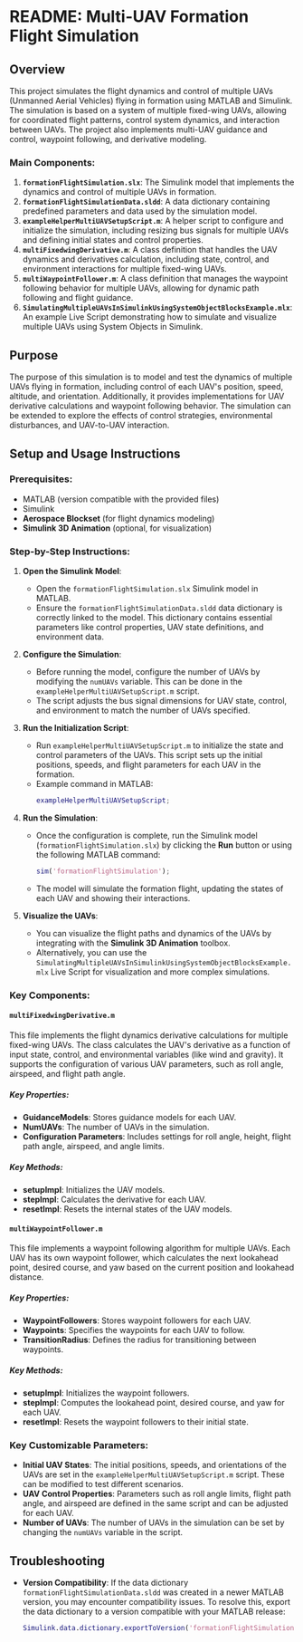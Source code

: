 # README: Multi-UAV Formation Flight Simulation

## Overview

This project simulates the flight dynamics and control of multiple UAVs (Unmanned Aerial Vehicles) flying in formation using MATLAB and Simulink. The simulation is based on a system of multiple fixed-wing UAVs, allowing for coordinated flight patterns, control system dynamics, and interaction between UAVs. The project also implements multi-UAV guidance and control, waypoint following, and derivative modeling.

### Main Components:
1. **`formationFlightSimulation.slx`**: The Simulink model that implements the dynamics and control of multiple UAVs in formation.
2. **`formationFlightSimulationData.sldd`**: A data dictionary containing predefined parameters and data used by the simulation model.
3. **`exampleHelperMultiUAVSetupScript.m`**: A helper script to configure and initialize the simulation, including resizing bus signals for multiple UAVs and defining initial states and control properties.
4. **`multiFixedwingDerivative.m`**: A class definition that handles the UAV dynamics and derivatives calculation, including state, control, and environment interactions for multiple fixed-wing UAVs.
5. **`multiWaypointFollower.m`**: A class definition that manages the waypoint following behavior for multiple UAVs, allowing for dynamic path following and flight guidance.
6. **`SimulatingMultipleUAVsInSimulinkUsingSystemObjectBlocksExample.mlx`**: An example Live Script demonstrating how to simulate and visualize multiple UAVs using System Objects in Simulink.

## Purpose

The purpose of this simulation is to model and test the dynamics of multiple UAVs flying in formation, including control of each UAV's position, speed, altitude, and orientation. Additionally, it provides implementations for UAV derivative calculations and waypoint following behavior. The simulation can be extended to explore the effects of control strategies, environmental disturbances, and UAV-to-UAV interaction.

## Setup and Usage Instructions

### Prerequisites:
- MATLAB (version compatible with the provided files)
- Simulink
- **Aerospace Blockset** (for flight dynamics modeling)
- **Simulink 3D Animation** (optional, for visualization)

### Step-by-Step Instructions:

1. **Open the Simulink Model**:
   - Open the `formationFlightSimulation.slx` Simulink model in MATLAB.
   - Ensure the `formationFlightSimulationData.sldd` data dictionary is correctly linked to the model. This dictionary contains essential parameters like control properties, UAV state definitions, and environment data.

2. **Configure the Simulation**:
   - Before running the model, configure the number of UAVs by modifying the `numUAVs` variable. This can be done in the `exampleHelperMultiUAVSetupScript.m` script.
   - The script adjusts the bus signal dimensions for UAV state, control, and environment to match the number of UAVs specified.

3. **Run the Initialization Script**:
   - Run `exampleHelperMultiUAVSetupScript.m` to initialize the state and control parameters of the UAVs. This script sets up the initial positions, speeds, and flight parameters for each UAV in the formation.
   - Example command in MATLAB:
     ```matlab
     exampleHelperMultiUAVSetupScript;
     ```

4. **Run the Simulation**:
   - Once the configuration is complete, run the Simulink model (`formationFlightSimulation.slx`) by clicking the **Run** button or using the following MATLAB command:
     ```matlab
     sim('formationFlightSimulation');
     ```
   - The model will simulate the formation flight, updating the states of each UAV and showing their interactions.

5. **Visualize the UAVs**:
   - You can visualize the flight paths and dynamics of the UAVs by integrating with the **Simulink 3D Animation** toolbox.
   - Alternatively, you can use the `SimulatingMultipleUAVsInSimulinkUsingSystemObjectBlocksExample.mlx` Live Script for visualization and more complex simulations.

### Key Components:

#### `multiFixedwingDerivative.m`
This file implements the flight dynamics derivative calculations for multiple fixed-wing UAVs. The class calculates the UAV's derivative as a function of input state, control, and environmental variables (like wind and gravity). It supports the configuration of various UAV parameters, such as roll angle, airspeed, and flight path angle. 

##### Key Properties:
- **GuidanceModels**: Stores guidance models for each UAV.
- **NumUAVs**: The number of UAVs in the simulation.
- **Configuration Parameters**: Includes settings for roll angle, height, flight path angle, airspeed, and angle limits.

##### Key Methods:
- **setupImpl**: Initializes the UAV models.
- **stepImpl**: Calculates the derivative for each UAV.
- **resetImpl**: Resets the internal states of the UAV models.

#### `multiWaypointFollower.m`
This file implements a waypoint following algorithm for multiple UAVs. Each UAV has its own waypoint follower, which calculates the next lookahead point, desired course, and yaw based on the current position and lookahead distance.

##### Key Properties:
- **WaypointFollowers**: Stores waypoint followers for each UAV.
- **Waypoints**: Specifies the waypoints for each UAV to follow.
- **TransitionRadius**: Defines the radius for transitioning between waypoints.

##### Key Methods:
- **setupImpl**: Initializes the waypoint followers.
- **stepImpl**: Computes the lookahead point, desired course, and yaw for each UAV.
- **resetImpl**: Resets the waypoint followers to their initial state.

### Key Customizable Parameters:

- **Initial UAV States**: The initial positions, speeds, and orientations of the UAVs are set in the `exampleHelperMultiUAVSetupScript.m` script. These can be modified to test different scenarios.
- **UAV Control Properties**: Parameters such as roll angle limits, flight path angle, and airspeed are defined in the same script and can be adjusted for each UAV.
- **Number of UAVs**: The number of UAVs in the simulation can be set by changing the `numUAVs` variable in the script.

## Troubleshooting

- **Version Compatibility**: If the data dictionary `formationFlightSimulationData.sldd` was created in a newer MATLAB version, you may encounter compatibility issues. To resolve this, export the data dictionary to a version compatible with your MATLAB release:
  ```matlab
  Simulink.data.dictionary.exportToVersion('formationFlightSimulationData.sldd', 'olderVersionFile.sldd', 'R2022b');
